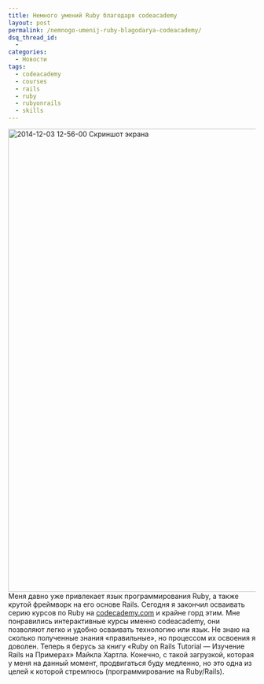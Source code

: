 ```yaml
---
title: Немного умений Ruby благодаря codeacademy
layout: post
permalink: /nemnogo-umenij-ruby-blagodarya-codeacademy/
dsq_thread_id:
  - 
categories:
  - Новости
tags:
  - codeacademy
  - courses
  - rails
  - ruby
  - rubyonrails
  - skills
---
```

<a href="http://doam.ru/wp-content/uploads/2014/12/2014-12-03-12-56-00-Skrinshot-e-krana.png" rel="lightbox[1014]" title="2014-12-03 12-56-00 Скриншот экрана"><img class="aligncenter wp-image-1015 size-full" src="https://doam.ru/wp-content/uploads/2014/12/2014-12-03-12-56-00-Skrinshot-e-krana.png" alt="2014-12-03 12-56-00 Скриншот экрана" width="985" height="940" /></a>Меня давно уже привлекает язык программирования Ruby, а также крутой фреймворк на его основе Rails. Сегодня я закончил осваивать серию курсов по Ruby на <a href="http://www.codecademy.com/" target="_blank">codecademy.com</a> и крайне горд этим. Мне понравились интерактивные курсы именно codeacademy, они позволяют легко и удобно осваивать технологию или язык. Не знаю на сколько полученные знания &#171;правильные&#187;, но процессом их освоения я доволен. Теперь я берусь за книгу &#171;Ruby on Rails Tutorial &#8212; Изучение Rails на Примерах&#187; Майкла Хартла. Конечно, с такой загрузкой, которая у меня на данный момент, продвигаться буду медленно, но это одна из целей к которой стремлюсь (программирование на Ruby/Rails).